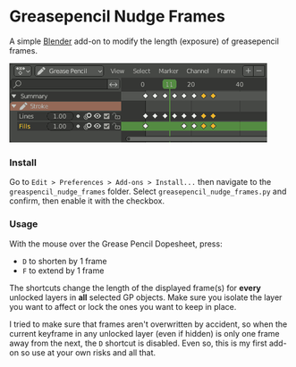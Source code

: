 # Greasepencil Nudge Frames


A simple [Blender](http://blender.org) add-on to modify the length (exposure) of greasepencil frames.  

![shortcut example animation](gp_nudge.gif)


### Install

Go to `Edit > Preferences > Add-ons > Install...` then navigate to the `greaspencil_nudge_frames` folder. Select `greasepencil_nudge_frames.py` and confirm, then enable it with the checkbox.


### Usage

With the mouse over the Grease Pencil Dopesheet, press:

- `D` to shorten by 1 frame
- `F` to extend by 1 frame

The shortcuts change the length of the displayed frame(s) for **every** unlocked layers in **all** selected GP objects. Make sure you isolate the layer you want to affect or lock the ones you want to keep in place.

I tried to make sure that frames aren't overwritten by accident, so when the current keyframe in any unlocked layer (even if hidden) is only one frame away from the next, the `D` shortcut is disabled. Even so, this is my first add-on so use at your own risks and all that.

